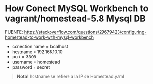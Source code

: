# How Conect MySQL Workbench to vagrant/homestead-5.8 Mysql DB
FUENTE: https://stackoverflow.com/questions/29679423/configuring-homestead-to-work-with-mysql-workbench

- conection name = localhost
- hostname = 192.168.10.10
- port = 3306
- username = homestead
- password = secret

> **Nota!** hostname se refiere a la IP de Homestead.yaml
